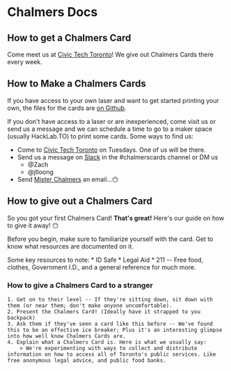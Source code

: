 # Chalmers Docs

## How to get a Chalmers Card
Come meet us at [Civic Tech Toronto](https://www.meetup.com/Civic-Tech-Toronto/)! We give out Chalmers Cards there every week.

## How to Make a Chalmers Cards

If you have access to your own laser and want to get started printing your own, the files for the cards are [on Github](https://github.com/misterchalmers/ChalmersCards).

If you don't have access to a laser or are inexperienced, come visit us or send us a message and we can schedule a time to go to a maker space (usually HackLab.TO) to print some cards.  Some ways to find us:

* Come to [Civic Tech Toronto](http://civictech.ca/) on Tuesdays. One of us will be there.
* Send us a message on [Slack](https://civictechto.slack.com/messages) in the #chalmerscards channel or DM us
    * @Zach
    * @jtloong
* Send [Mister Chalmers](mailto:misterchalmers@protonmail.com) an email...😶

## How to give out a Chalmers Card
So you got your first Chalmers Card! **That's great!** Here's our guide on how to give it away! 😶

Before you begin, make sure to familiarize yourself with the card. Get to know what resources are documented on it. 

Some key resources to note:
    * ID Safe
    * Legal Aid
    * 211 -- Free food, clothes, Government I.D., and a general reference for much more.  

### How to give a Chalmers Card to a stranger
    1. Get on to their level -- If they're sitting down, sit down with them (or near them; don't make anyone uncomfortable).
    2. Present the Chalmers Card! (Ideally have it strapped to you backpack)
    3. Ask them if they've seen a card like this before -- We've found this to be an effective ice breaker; Plus it's an interesting glimpse into how well know Chalmers Cards are. 
    4. Explain what a Chalmers Card is. Here is what we usually say:
        > We're experimenting with ways to collect and distribute information on how to access all of Toronto's public services. Like free anonymous legal advice, and public food banks. 


